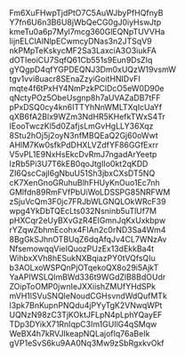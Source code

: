 Fm6XuFHwpTjdPtO7C5AuWJbyPfHQfnyB
Y7fn6U6n3B6U8jWbQeCG0gJ0iyHswJtp
kmeTu0a6p7Myl7mcg360GlEQNpTUVVHa
IijnELClAlNlpECwmcyDNas3n2JTSqV9
nkPMpTeKskycMF2Sa3LaxciA3O3iukFA
dOTIeoiCU7SqfQ61Cb551s9Eun9DsZIq
gYQgpD4qfYGPDEQNJ3Dm0xUQzW19vsmW
tgv1vvi8uacr8SEnaZzyiGoitHNIDvFI
mqte4f6tPxHY4NmPzkPClDcO5eW0D90e
qNctyPOz5ObeUsgnp8h7aUVAZaDB7tFF
pPxDSQ0cy4kn6ITTYhNnWMLTXqIcUaYf
qXB6fA2Blx9WZm3NdHR5KHefkTWxS4Tr
IEooTwczKl5d0ZafjsLmGvHgLLY36Xqz
8Stu2hOj5j2oyN3nfMBQEaQ2Gj60oWwt
AHlM7Kw0sfkPdDHXLVZdfYF86GGfExrr
V5vPL1E9NxHsEkcDvRmJ7ngadArYeetp
lzRb5Pi3U7T6kEB0qoJtgIIo0kt2qKDD
ZI6QscCajl6gNbuU51Sh3jbxCXsDT5NQ
cK7XenGnoGRuhuBlhFHUyKnOuo1Ec7nh
GMlfdn89RmFVfPbUiWoLDSSPG85NRFWM
zSjuVcQm3F0jc7FRJbWLGNQLOkWRcF39
wpg4YkDbTQEcLts032Nsninb5uTlUf7M
pHXCqr2eUyBXvGzR4EIGmnJqKxUxkbpw
rYZqwZbhmEcohx4FIAn2c0rND3Sa4Wm4
8BgGkSJhnOTBUqZ6dqAfqJv4CL7WNzAv
NfsemowqqVieIQuozPUzEx13dEkkBa4t
WihbxXVh8hESukNXBqiazPY0tVQfsQIu
b3AOLxoWSPQnPjOTqekoQX8o29i5AjkT
YaAPIWSLQlmBWd336t9WGdZlB8BdOUdr
ZOipToOMP0jwnIeJXXiishZMUfYHdSPk
mVH1lSVuSNQleNoudCGHsvndWdQufMTk
l3pk7BnKupnPNQdu4jPYyTgK2VNwqWPt
UQNzN98zC3TjKOktJFLpN4pLphYQayEF
TDp3DYikX71RnIqpC3Im1GUIlG4qSMqw
WeBX4h7kRVJIkeapNQLajofIq76aBeIk
gVP1eSvS6ku9AA0Nq3Mw9zSbRgxkvOkf
